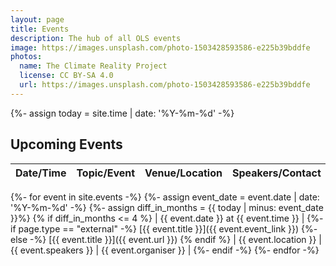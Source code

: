 ```yaml
---
layout: page
title: Events
description: The hub of all OLS events
image: https://images.unsplash.com/photo-1503428593586-e225b39bddfe
photos:
  name: The Climate Reality Project
  license: CC BY-SA 4.0
  url: https://images.unsplash.com/photo-1503428593586-e225b39bddfe
---
```


{%- assign today = site.time | date: '%Y-%m-%d' -%}
## Upcoming Events

| Date/Time | Topic/Event | Venue/Location | Speakers/Contact | Organisers |
|-----------|-------------|----------------|------------------|------------|
{%- for event in site.events -%}
{%- assign event_date = event.date | date: '%Y-%m-%d' -%}
{%- assign diff_in_months = {{ today | minus: event_date }}%}
{% if diff_in_months <= 4 %}
| {{ event.date }} at {{ event.time }} | {%- if page.type == "external" -%} [{{ event.title }}]({{ event.event_link }}) {%- else -%} [{{ event.title }}]({{ event.url }}) {% endif %} | {{ event.location }} | {{ event.speakers }} | {{ event.organiser }} |
{%- endif -%}
{%- endfor -%}
